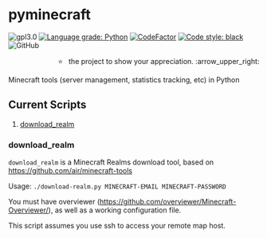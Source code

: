 # pyminecraft

![gpl3.0](https://img.shields.io/github/license/Paradoxdruid/pyminecraft.svg "GPL 3.0 Licensed")  [![Language grade: Python](https://img.shields.io/lgtm/grade/python/g/Paradoxdruid/pyminecraft.svg?logo=lgtm&logoWidth=18)](https://lgtm.com/projects/g/Paradoxdruid/pyminecraft/context:python)  [![CodeFactor](https://www.codefactor.io/repository/github/paradoxdruid/pyminecraft/badge)](https://www.codefactor.io/repository/github/paradoxdruid/pyminecraft) [![Code style: black](https://img.shields.io/badge/code%20style-black-000000.svg)](https://github.com/ambv/black) ![GitHub](https://img.shields.io/github/license/Paradoxdruid/pyminecraft?color=green)

<p align="right">
  ⭐ &nbsp;&nbsp;the project to show your appreciation. :arrow_upper_right:
</p>

Minecraft tools (server management, statistics tracking, etc) in Python

## Current Scripts

1. [download_realm](#download_realm)

### download_realm

`download_realm` is a Minecraft Realms download tool, based on https://github.com/air/minecraft-tools

Usage: `./download-realm.py MINECRAFT-EMAIL MINECRAFT-PASSWORD`


You must have overviewer (https://github.com/overviewer/Minecraft-Overviewer/),
as well as a working configuration file.  

This script assumes you use ssh to access your remote map host.
